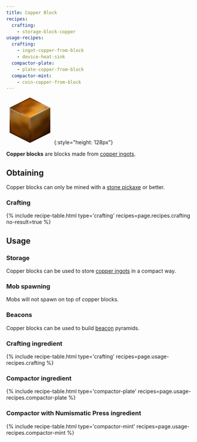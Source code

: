 ```yaml
---
title: Copper Block
recipes:
  crafting:
    - storage-block-copper
usage-recipes:
  crafting:
    - ingot-copper-from-block
    - device-heat-sink
  compactor-plate:
    - plate-copper-from-block
  compactor-mint:
    - coin-copper-from-block
---
```


![Copper block](/assets/images/thermal-foundation/storage-block-copper.png){:style="height: 128px"}


**Copper blocks** are blocks made from [copper
ingots](/docs/thermal-foundation/items/materials/ingots/copper-ingot/).


Obtaining
---------

Copper blocks can only be mined with a [stone
pickaxe](https://minecraft.gamepedia.com/Pickaxe) or better.

### Crafting
{% include recipe-table.html type='crafting' recipes=page.recipes.crafting no-result=true %}


Usage
-----

### Storage
Copper blocks can be used to store [copper
ingots](/docs/thermal-foundation/items/materials/ingots/copper-ingot/) in a
compact way.

### Mob spawning
Mobs will not spawn on top of copper blocks.

### Beacons
Copper blocks can be used to build
[beacon](https://minecraft.gamepedia.com/Beacon) pyramids.

### Crafting ingredient
{% include recipe-table.html type='crafting' recipes=page.usage-recipes.crafting %}

### Compactor ingredient
{% include recipe-table.html type='compactor-plate' recipes=page.usage-recipes.compactor-plate %}

### Compactor with Numismatic Press ingredient
{% include recipe-table.html type='compactor-mint' recipes=page.usage-recipes.compactor-mint %}
